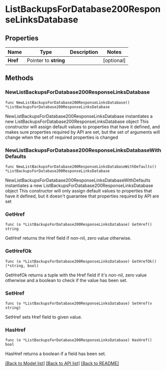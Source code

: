 # ListBackupsForDatabase200ResponseLinksDatabase

## Properties

Name | Type | Description | Notes
------------ | ------------- | ------------- | -------------
**Href** | Pointer to **string** |  | [optional] 

## Methods

### NewListBackupsForDatabase200ResponseLinksDatabase

`func NewListBackupsForDatabase200ResponseLinksDatabase() *ListBackupsForDatabase200ResponseLinksDatabase`

NewListBackupsForDatabase200ResponseLinksDatabase instantiates a new ListBackupsForDatabase200ResponseLinksDatabase object
This constructor will assign default values to properties that have it defined,
and makes sure properties required by API are set, but the set of arguments
will change when the set of required properties is changed

### NewListBackupsForDatabase200ResponseLinksDatabaseWithDefaults

`func NewListBackupsForDatabase200ResponseLinksDatabaseWithDefaults() *ListBackupsForDatabase200ResponseLinksDatabase`

NewListBackupsForDatabase200ResponseLinksDatabaseWithDefaults instantiates a new ListBackupsForDatabase200ResponseLinksDatabase object
This constructor will only assign default values to properties that have it defined,
but it doesn't guarantee that properties required by API are set

### GetHref

`func (o *ListBackupsForDatabase200ResponseLinksDatabase) GetHref() string`

GetHref returns the Href field if non-nil, zero value otherwise.

### GetHrefOk

`func (o *ListBackupsForDatabase200ResponseLinksDatabase) GetHrefOk() (*string, bool)`

GetHrefOk returns a tuple with the Href field if it's non-nil, zero value otherwise
and a boolean to check if the value has been set.

### SetHref

`func (o *ListBackupsForDatabase200ResponseLinksDatabase) SetHref(v string)`

SetHref sets Href field to given value.

### HasHref

`func (o *ListBackupsForDatabase200ResponseLinksDatabase) HasHref() bool`

HasHref returns a boolean if a field has been set.


[[Back to Model list]](../README.md#documentation-for-models) [[Back to API list]](../README.md#documentation-for-api-endpoints) [[Back to README]](../README.md)


